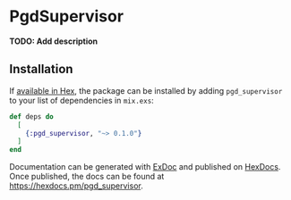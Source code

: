 # PgdSupervisor

**TODO: Add description**

## Installation

If [available in Hex](https://hex.pm/docs/publish), the package can be installed
by adding `pgd_supervisor` to your list of dependencies in `mix.exs`:

```elixir
def deps do
  [
    {:pgd_supervisor, "~> 0.1.0"}
  ]
end
```

Documentation can be generated with [ExDoc](https://github.com/elixir-lang/ex_doc)
and published on [HexDocs](https://hexdocs.pm). Once published, the docs can
be found at <https://hexdocs.pm/pgd_supervisor>.

